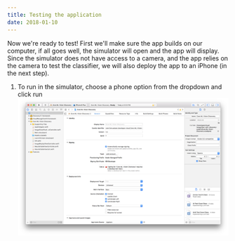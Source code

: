 ```yaml
---
title: Testing the application
date: 2018-01-10
---
```

Now we're ready to test! First we'll make sure the app builds on our computer, if all goes well, the simulator will open and the app will display. Since the simulator does not have access to a camera, and the app relies on the camera to test the classifier, we will also deploy the app to an iPhone (in the next step).

1. To run in the simulator, choose a phone option from the dropdown and click run
![](../_images/xcode_main_select_sim.png)
